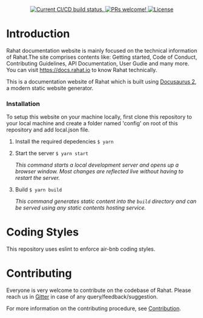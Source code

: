 <p align="center">
  <a href="https://github.com/esatya/rahat-documentation/actions/workflows/deploy.yml">
    <img src="https://github.com/esatya/rahat-documentation/actions/workflows/deploy.yml/badge.svg" alt="Current CI/CD build status." />
  </a>
  <a href="https://github.com/esatya/rahat-documentation/blob/main/CONTRIBUTING.md">
    <img src="https://img.shields.io/badge/PRs-welcome-brightgreen.svg" alt="PRs welcome!" />
  </a>
  <a href="https://github.com/esatya/rahat-documentation/blob/main/LICENSE">
    <img src="https://img.shields.io/badge/License-CC_BY--SA_4.0-lightgrey.svg" alt="License" />
  </a>
</p>

# Introduction 
Rahat documentation website is mainly focused on the technical information of Rahat.The site comprises contents like: Getting started, Code of Conduct, Contributing Guidelines, API Documentation, User Gudie and many more. You can visit https://docs.rahat.io to know Rahat technically. 

This is a documentation website of Rahat which is built using [Docusaurus 2](https://docusaurus.io/), a modern static website generator.

### Installation

To setup this website on your machine locally, first clone this repository to your local machine and create a folder named 'config' on root of this repository and add local.json file.

1. Install the required depedencies `$ yarn`

2. Start the server `$ yarn start`

   _This command starts a local development server and opens up a browser window. Most changes are reflected live without having to restart the server._

3. Build `$ yarn build`

   _This command generates static content into the `build` directory and can be served using any static contents hosting service._

# Coding Styles

This repository uses eslint to enforce air-bnb coding styles.

# Contributing

Everyone is very welcome to contribute on the codebase of Rahat. Please reach us in [Gitter](https://gitter.im/bockies/community?utm_source=badge&utm_medium=badge&utm_content=badge) in case of any query/feedback/suggestion.

For more information on the contributing procedure, see [Contribution](https://github.com/esatya/rahat-documentation/blob/main/CONTRIBUTING.md).
